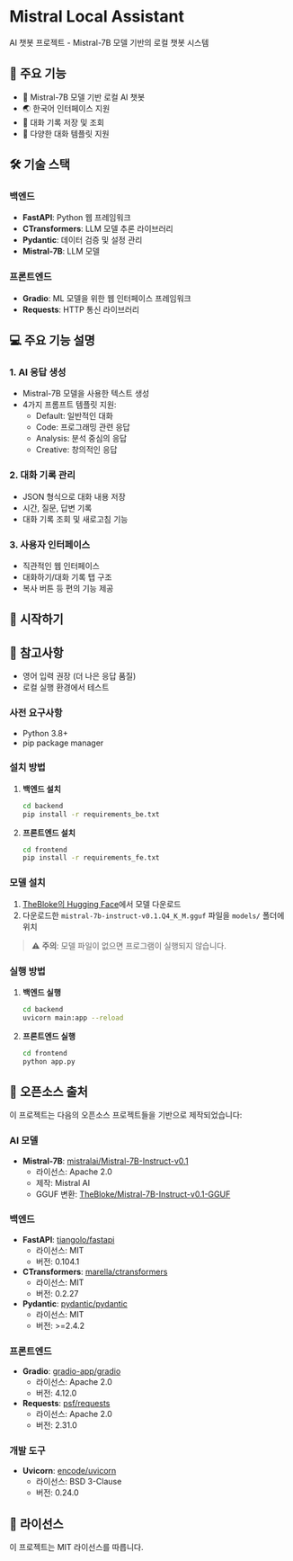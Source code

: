 # Mistral Local Assistant

AI 챗봇 프로젝트 - Mistral-7B 모델 기반의 로컬 챗봇 시스템

## 📌 주요 기능

- 🤖 Mistral-7B 모델 기반 로컬 AI 챗봇
- 🌏 한국어 인터페이스 지원
- 💾 대화 기록 저장 및 조회
- 📝 다양한 대화 템플릿 지원

## 🛠️ 기술 스택

### 백엔드
- **FastAPI**: Python 웹 프레임워크
- **CTransformers**: LLM 모델 추론 라이브러리
- **Pydantic**: 데이터 검증 및 설정 관리
- **Mistral-7B**: LLM 모델

### 프론트엔드
- **Gradio**: ML 모델을 위한 웹 인터페이스 프레임워크
- **Requests**: HTTP 통신 라이브러리

## 💻 주요 기능 설명

### 1. AI 응답 생성
- Mistral-7B 모델을 사용한 텍스트 생성
- 4가지 프롬프트 템플릿 지원:
  - Default: 일반적인 대화
  - Code: 프로그래밍 관련 응답
  - Analysis: 분석 중심의 응답
  - Creative: 창의적인 응답

### 2. 대화 기록 관리
- JSON 형식으로 대화 내용 저장
- 시간, 질문, 답변 기록
- 대화 기록 조회 및 새로고침 기능

### 3. 사용자 인터페이스
- 직관적인 웹 인터페이스
- 대화하기/대화 기록 탭 구조
- 복사 버튼 등 편의 기능 제공

## 🚀 시작하기

## 📝 참고사항
- 영어 입력 권장 (더 나은 응답 품질)
- 로컬 실행 환경에서 테스트

### 사전 요구사항

- Python 3.8+
- pip package manager

### 설치 방법

1. **백엔드 설치**
   ```bash
   cd backend
   pip install -r requirements_be.txt
   ```

2. **프론트엔드 설치**
   ```bash
   cd frontend
   pip install -r requirements_fe.txt
   ```

### 모델 설치

1. [TheBloke의 Hugging Face](https://huggingface.co/TheBloke/Mistral-7B-Instruct-v0.1-GGUF)에서 모델 다운로드
2. 다운로드한 `mistral-7b-instruct-v0.1.Q4_K_M.gguf` 파일을 `models/` 폴더에 위치

> ⚠️ **주의**: 모델 파일이 없으면 프로그램이 실행되지 않습니다.

### 실행 방법

1. **백엔드 실행**
   ```bash
   cd backend
   uvicorn main:app --reload
   ```

2. **프론트엔드 실행**
   ```bash
   cd frontend
   python app.py
   ```

## 🔎 오픈소스 출처

이 프로젝트는 다음의 오픈소스 프로젝트들을 기반으로 제작되었습니다:

### AI 모델
- **Mistral-7B**: [mistralai/Mistral-7B-Instruct-v0.1](https://huggingface.co/mistralai/Mistral-7B-Instruct-v0.1)
  - 라이선스: Apache 2.0
  - 제작: Mistral AI
  - GGUF 변환: [TheBloke/Mistral-7B-Instruct-v0.1-GGUF](https://huggingface.co/TheBloke/Mistral-7B-Instruct-v0.1-GGUF)

### 백엔드
- **FastAPI**: [tiangolo/fastapi](https://github.com/tiangolo/fastapi)
  - 라이선스: MIT
  - 버전: 0.104.1
- **CTransformers**: [marella/ctransformers](https://github.com/marella/ctransformers)
  - 라이선스: MIT
  - 버전: 0.2.27
- **Pydantic**: [pydantic/pydantic](https://github.com/pydantic/pydantic)
  - 라이선스: MIT
  - 버전: >=2.4.2

### 프론트엔드
- **Gradio**: [gradio-app/gradio](https://github.com/gradio-app/gradio)
  - 라이선스: Apache 2.0
  - 버전: 4.12.0
- **Requests**: [psf/requests](https://github.com/psf/requests)
  - 라이선스: Apache 2.0
  - 버전: 2.31.0

### 개발 도구
- **Uvicorn**: [encode/uvicorn](https://github.com/encode/uvicorn)
  - 라이선스: BSD 3-Clause
  - 버전: 0.24.0

## 📄 라이선스

이 프로젝트는 MIT 라이선스를 따릅니다.
